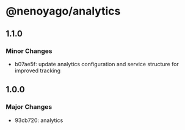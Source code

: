 # @nenoyago/analytics

## 1.1.0

### Minor Changes

- b07ae5f: update analytics configuration and service structure for improved tracking

## 1.0.0

### Major Changes

- 93cb720: analytics
